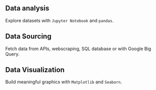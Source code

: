 ## Data analysis

Explore datasets with `Jupyter Notebook` and `pandas`.


## Data Sourcing

Fetch data from APIs, webscraping, SQL database or with Google Big Query.

## Data Visualization

Build meaningful graphics with `Matplotlib` and `Seaborn`.
